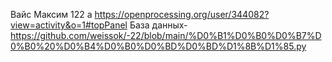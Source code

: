 Вайс Максим 122 а
https://openprocessing.org/user/344082?view=activity&o=1#topPanel
База данных-https://github.com/weissok/-22/blob/main/%D0%B1%D0%B0%D0%B7%D0%B0%20%D0%B4%D0%B0%D0%BD%D0%BD%D1%8B%D1%85.py

